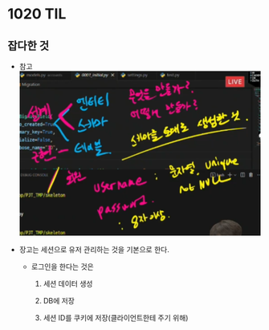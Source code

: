 # 1020 TIL

## 잡다한 것

- 참고
  ![](1020_assets/2023-10-20-09-52-49-image.png)

- 장고는 세션으로 유저 관리하는 것을 기본으로 한다.
  
  - 로그인을 한다는 것은
    
    1. 세션 데이터 생성
    
    2. DB에 저장
    
    3. 세션 ID를 쿠키에 저장(클라이언트한테 주기 위해)
